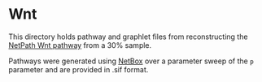 # Wnt

This directory holds pathway and graphlet files from reconstructing the [NetPath Wnt pathway](http://netpath.org/pathways?path_id=NetPath_8 "NetPath Wnt Pathway") from a 30% sample.

Pathways were generated using [NetBox](http://sanderlab.org/tools/netbox.html "NetBox Homepage") over a parameter sweep of the `p` parameter and are provided in .sif format. 

